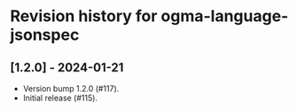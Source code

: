 # Revision history for ogma-language-jsonspec

## [1.2.0] - 2024-01-21

* Version bump 1.2.0 (#117).
* Initial release (#115).
